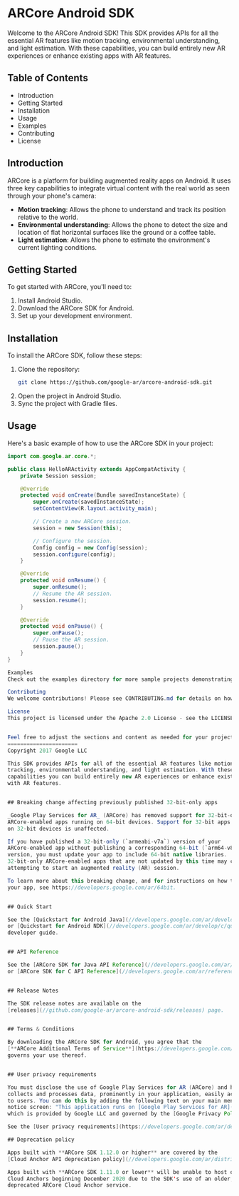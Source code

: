# ARCore Android SDK

Welcome to the ARCore Android SDK! This SDK provides APIs for all the essential AR features like motion tracking, environmental understanding, and light estimation. With these capabilities, you can build entirely new AR experiences or enhance existing apps with AR features.

## Table of Contents

- Introduction
- Getting Started
- Installation
- Usage
- Examples
- Contributing
- License

## Introduction

ARCore is a platform for building augmented reality apps on Android. It uses three key capabilities to integrate virtual content with the real world as seen through your phone's camera:
- **Motion tracking**: Allows the phone to understand and track its position relative to the world.
- **Environmental understanding**: Allows the phone to detect the size and location of flat horizontal surfaces like the ground or a coffee table.
- **Light estimation**: Allows the phone to estimate the environment's current lighting conditions.

## Getting Started

To get started with ARCore, you'll need to:
1. Install Android Studio.
2. Download the ARCore SDK for Android.
3. Set up your development environment.

## Installation

To install the ARCore SDK, follow these steps:
1. Clone the repository:
    ```bash
    git clone https://github.com/google-ar/arcore-android-sdk.git
    ```
2. Open the project in Android Studio.
3. Sync the project with Gradle files.

## Usage

Here's a basic example of how to use the ARCore SDK in your project:

```java
import com.google.ar.core.*;

public class HelloARActivity extends AppCompatActivity {
    private Session session;

    @Override
    protected void onCreate(Bundle savedInstanceState) {
        super.onCreate(savedInstanceState);
        setContentView(R.layout.activity_main);

        // Create a new ARCore session.
        session = new Session(this);

        // Configure the session.
        Config config = new Config(session);
        session.configure(config);
    }

    @Override
    protected void onResume() {
        super.onResume();
        // Resume the AR session.
        session.resume();
    }

    @Override
    protected void onPause() {
        super.onPause();
        // Pause the AR session.
        session.pause();
    }
}

Examples
Check out the examples directory for more sample projects demonstrating how to use the ARCore SDK.

Contributing
We welcome contributions! Please see CONTRIBUTING.md for details on how to get started.

License
This project is licensed under the Apache 2.0 License - see the LICENSE file for details.


Feel free to adjust the sections and content as needed for your project. If you have any specific requirements or additional sections you'd like to include, let me know!ARCore SDK for Android
======================
Copyright 2017 Google LLC

This SDK provides APIs for all of the essential AR features like motion
tracking, environmental understanding, and light estimation. With these
capabilities you can build entirely new AR experiences or enhance existing apps
with AR features.


## Breaking change affecting previously published 32-bit-only apps

_Google Play Services for AR_ (ARCore) has removed support for 32-bit-only
ARCore-enabled apps running on 64-bit devices. Support for 32-bit apps running
on 32-bit devices is unaffected.

If you have published a 32-bit-only (`armeabi-v7a`) version of your
ARCore-enabled app without publishing a corresponding 64-bit (`arm64-v8a`)
version, you must update your app to include 64-bit native libraries.
32-bit-only ARCore-enabled apps that are not updated by this time may crash when
attempting to start an augmented reality (AR) session.

To learn more about this breaking change, and for instructions on how to update
your app, see https://developers.google.com/ar/64bit.


## Quick Start

See the [Quickstart for Android Java](//developers.google.com/ar/develop/java/quickstart)
or [Quickstart for Android NDK](//developers.google.com/ar/develop/c/quickstart)
developer guide.


## API Reference

See the [ARCore SDK for Java API Reference](//developers.google.com/ar/reference/java)
or [ARCore SDK for C API Reference](//developers.google.com/ar/reference/c).


## Release Notes

The SDK release notes are available on the
[releases](//github.com/google-ar/arcore-android-sdk/releases) page.


## Terms & Conditions

By downloading the ARCore SDK for Android, you agree that the
[**ARCore Additional Terms of Service**](https://developers.google.com/ar/develop/terms)
governs your use thereof.


## User privacy requirements

You must disclose the use of Google Play Services for AR (ARCore) and how it
collects and processes data, prominently in your application, easily accessible
to users. You can do this by adding the following text on your main menu or
notice screen: "This application runs on [Google Play Services for AR](//play.google.com/store/apps/details?id=com.google.ar.core) (ARCore),
which is provided by Google LLC and governed by the [Google Privacy Policy](//policies.google.com/privacy)".

See the [User privacy requirements](https://developers.google.com/ar/develop/privacy-requirements).

## Deprecation policy

Apps built with **ARCore SDK 1.12.0 or higher** are covered by the
[Cloud Anchor API deprecation policy](//developers.google.com/ar/distribute/deprecation-policy).

Apps built with **ARCore SDK 1.11.0 or lower** will be unable to host or resolve
Cloud Anchors beginning December 2020 due to the SDK's use of an older,
deprecated ARCore Cloud Anchor service.
